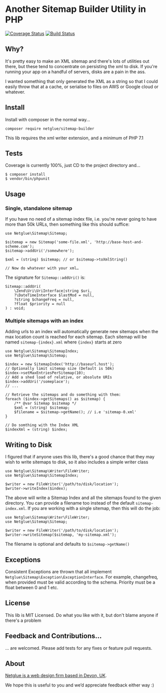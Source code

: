 # Another Sitemap Builder Utility in PHP

[![Coverage Status](https://coveralls.io/repos/github/netglue/PHP-Sitemap-Builder/badge.svg?branch=master)](https://coveralls.io/github/netglue/PHP-Sitemap-Builder?branch=master)
[![Build Status](https://travis-ci.org/netglue/PHP-Sitemap-Builder.svg?branch=master)](https://travis-ci.org/netglue/PHP-Sitemap-Builder)

## Why?

It's pretty easy to make an XML sitemap and there's lots of utilities out there, but these tend to concentrate on persisting the xml to disk. If you're running your app on a handful of servers, disks are a pain in the ass.

I wanted something that only generated the XML as a string so that I could easily throw that at a cache, or serialise to files on AWS or Google cloud or whatever.

## Install

Install with composer in the normal way…

    composer require netglue/sitemap-builder

This lib requires the xml writer extension, and a minimum of PHP 7.1

## Tests

Coverage is currently 100%, just CD to the project directory and…
    
    $ composer install
    $ vendor/bin/phpunit

## Usage

### Single, standalone sitemap

If you have no need of a sitemap index file, i.e. you're never going to have more than 50k URLs, then something like this should suffice:
    
    use Netglue\Sitemap\Sitemap;
    
    $sitemap = new Sitemap('some-file.xml', 'http://base-host-and-scheme.com');
    $sitemap->addUri('/somewhere');
    
    $xml = (string) $sitemap; // or $sitemap->toXmlString()
    
    // Now do whatever with your xml…

The signature for `Sitemap::addUri()` is:
    
    Sitemap::addUri(
        \Zend\Uri\UriInterface|string $uri,
        ?\DateTimeInterface $lastMod = null,
        ?string $changeFreq = null,
        ?float $priority = null
    ) : void;

### Multiple sitemaps with an index

Adding urls to an index will automatically generate new sitemaps when the max location count is reached for each sitemap. Each sitemap will be named `sitemap-{index}.xml` where `{index}` starts at zero
    
    use Netglue\Sitemap\SitemapIndex;
    use Netglue\Sitemap\Sitemap;
    
    $index = new SitemapIndex('http://baseurl.host');
    // Optionally limit sitemap size (Default is 50k)
    $index->setMaxEntriesPerSitemap(10);
    // Add a shed load of relative, or absolute URIs
    $index->addUri('/someplace');
    // ... 
    
    // Retrieve the sitemaps and do something with them:
    foreach ($index->getSitemaps() as $sitemap) {
        /** @var Sitemap $sitemap */
        $xml = (string) $sitemap;
        $filename = $sitemap->getName(); // i.e 'sitemap-0.xml'
    }
    
    // Do somthing with the Index XML
    $indexXml = (string) $index;

## Writing to Disk

I figured that if anyone uses this lib, there's a good chance that they may wish to write sitemaps to disk, so it also includes a simple writer class

    use Netglue\Sitemap\Writer\FileWriter;
    use Netglue\Sitemap\SitemapIndex;
    
    $writer = new FileWriter('/path/to/disk/location');
    $writer->writeIndex($index);

The above will write a Sitemap Index and all the sitemaps found to the given directory. You can provide a filename too instead of the default `sitemap-index.xml`.
If you are working with a single sitemap, then this will do the job:

    use Netglue\Sitemap\Writer\FileWriter;
    use Netglue\Sitemap\Sitemap;
    
    $writer = new FileWriter('/path/to/disk/location');
    $writer->writeSitemap($sitemap, 'my-sitemap.xml');

The filename is optional and defaults to `$sitemap->getName()`

## Exceptions

Consistent Exceptions are thrown that all implement `Netglue\Sitemap\Exception\ExceptionInterface`. For example, changefreq, when provided must be valid according to the schema. Priority must be a float between 0 and 1 etc.

## License

This lib is MIT Licensed. Do what you like with it, but don't blame anyone if there's a problem

## Feedback and Contributions…

… are welcomed. Please add tests for any fixes or feature pull requests.

## About

[Netglue is a web design firm based in Devon, UK](https://netglue.uk).

We hope this is useful to you and we’d appreciate feedback either way :)

    
    
    
